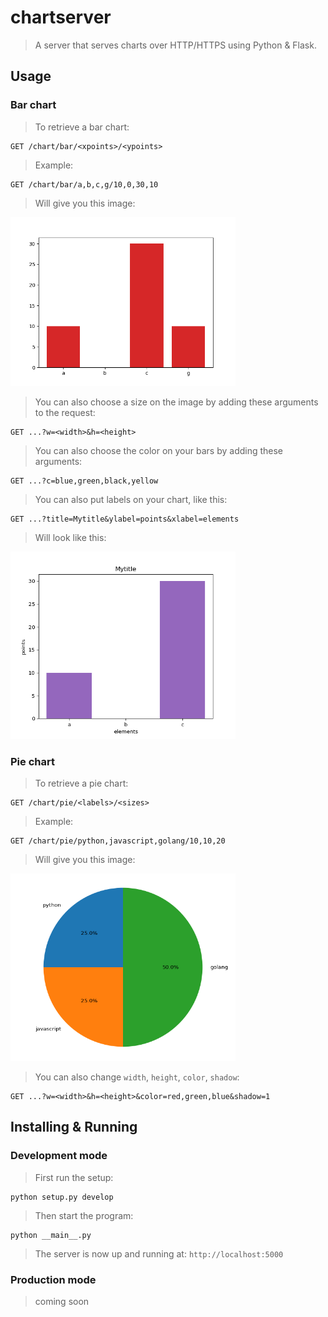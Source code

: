# chartserver
> A server that serves charts over HTTP/HTTPS using Python & Flask.

## Usage
### Bar chart
> To retrieve a bar chart:

    GET /chart/bar/<xpoints>/<ypoints>

> Example:

    GET /chart/bar/a,b,c,g/10,0,30,10

> Will give you this image:

<img width='360px' src='images/barchart.png'/>

> You can also choose a size on the image by adding these arguments to the
> request:

    GET ...?w=<width>&h=<height>

> You can also choose the color on your bars by adding these arguments:

    GET ...?c=blue,green,black,yellow

> You can also put labels on your chart, like this:

    GET ...?title=Mytitle&ylabel=points&xlabel=elements

> Will look like this:

<img width='360px' src='images/barchart-label.png'/>

### Pie chart
> To retrieve a pie chart:

    GET /chart/pie/<labels>/<sizes>

> Example:

    GET /chart/pie/python,javascript,golang/10,10,20

> Will give you this image:

<img width='360px' src='images/piechart.png'/>

> You can also change `width`, `height`, `color`, `shadow`:

    GET ...?w=<width>&h=<height>&color=red,green,blue&shadow=1

## Installing & Running
### Development mode
> First run the setup:

    python setup.py develop

> Then start the program:

    python __main__.py

> The server is now up and running at: `http://localhost:5000`

### Production mode
> coming soon
